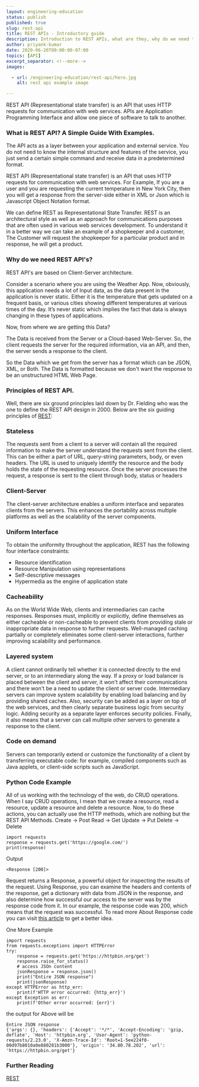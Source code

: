 ```yaml
---
layout: engineering-education
status: publish
published: true
slug: rest-api
title: REST APIs - Introductory guide
description: Introduction to REST APIs, what are they, why do we need them and how do they work. Representational state transfer is a software architectural style that defines a set of constraints to be used for creating Web services.
author: priyank-kumar
date: 2020-06-26T00:00:00-07:00
topics: [API]
excerpt_separator: <!--more-->
images:

  - url: /engineering-education/rest-api/hero.jpg
    alt: rest api example image

---
```

REST API (Representational state transfer) is an API that uses HTTP requests for communication with web services. APIs are Application Programming Interface and allow one piece of software to talk to another.
<!--more-->

### What is REST API? A Simple Guide With Examples.
The API acts as a layer between your application and external service. You do not need to know the internal structure and features of the service, you just send a certain simple command and receive data in a predetermined format.

REST API (Representational state transfer) is an API that uses HTTP requests for communication with web services. For Example, If you are a user and you are requesting the current temperature in New York City, then you will get a response from the server-side either in XML or Json which is Javascript Object Notation format.

We can define REST as Representational State Transfer. REST is an architectural style as well as an approach for communications purposes that are often used in various web services development. To understand it in a better way we can take an example of a shopkeeper and a customer, The Customer will request the shopkeeper for a particular product and in response, he will get a product.

### Why do we need REST API's?
REST API's are based on Client-Server architecture.

Consider a scenario where you are using the Weather App. Now, obviously, this application needs a lot of Input data, as the data present in the application is never static. Either it is the temperature that gets updated on a frequent basis, or various cities showing different temperatures at various times of the day. It’s never static which implies the fact that data is always changing in these types of applications.

Now, from where we are getting this Data?

The Data is received from the Server or a Cloud-based Web-Server. So, the client requests the server for the required information, via an API, and then, the server sends a response to the client.

So the Data which we get from the server has a format which can be JSON, XML, or Both. The Data is formatted because we don't want the response to be an unstructured HTML Web Page.


### Principles of REST API.
Well, there are six ground principles laid down by Dr. Fielding who was the one to define the REST API design in 2000. Below are the six guiding principles of [REST](https://en.wikipedia.org/wiki/Representational_state_transfer):

### Stateless
The requests sent from a client to a server will contain all the required information to make the server understand the requests sent from the client. This can be either a part of URL,  query-string parameters, body, or even headers. The URL is used to uniquely identify the resource and the body holds the state of the requesting resource. Once the server processes the request, a response is sent to the client through body, status or headers

### Client-Server
The client-server architecture enables a uniform interface and separates clients from the servers.  This enhances the portability across multiple platforms as well as the scalability of the server components.

### Uniform Interface
To obtain the uniformity throughout the application, REST has the following four interface constraints:
- Resource identification
- Resource Manipulation using representations
- Self-descriptive messages
- Hypermedia as the engine of application state

### Cacheability
As on the World Wide Web, clients and intermediaries can cache responses. Responses must, implicitly or explicitly, define themselves as either cacheable or non-cacheable to prevent clients from providing stale or inappropriate data in response to further requests. Well-managed caching partially or completely eliminates some client-server interactions, further improving scalability and performance.

### Layered system
A client cannot ordinarily tell whether it is connected directly to the end server, or to an intermediary along the way. If a proxy or load balancer is placed between the client and server, it won't affect their communications and there won't be a need to update the client or server code. Intermediary servers can improve system scalability by enabling load balancing and by providing shared caches. Also, security can be added as a layer on top of the web services, and then clearly separate business logic from security logic. Adding security as a separate layer enforces security policies. Finally, it also means that a server can call multiple other servers to generate a response to the client.

### Code on demand
Servers can temporarily extend or customize the functionality of a client by transferring executable code: for example, compiled components such as Java applets, or client-side scripts such as JavaScript.

### Python Code Example

All of us working with the technology of the web, do CRUD operations. When I say CRUD operations, I mean that we create a resource, read a resource, update a resource and delete a resource. Now, to do these actions, you can actually use the HTTP methods, which are nothing but the REST API Methods.
Create -> Post
Read -> Get
Update -> Put
Delete -> Delete

```
import requests
response = requests.get('https://google.com/')
print(response)
```
Output
```
<Response [200]>
```

Request returns а Response, a powerful object for inspecting the results of the request. Using Response, you can examine the headers and contents of the response, get a dictionary with data from JSON in the response, and also determine how successful our access to the server was by the response code from it. In our example, the response code was 200, which means that the request was successful. To read more About Response code you can visit [this article](/engineering-education/http-code-cheat-sheet/) to get a better idea.


One More Example

```
import requests
from requests.exceptions import HTTPError
try:
    response = requests.get('https://httpbin.org/get')
    response.raise_for_status()
    # access JSOn content
    jsonResponse = response.json()
    print("Entire JSON response")
    print(jsonResponse)
except HTTPError as http_err:
    print(f'HTTP error occurred: {http_err}')
except Exception as err:
    print(f'Other error occurred: {err}')
```
the output for Above will be

```
Entire JSON response
{'args': {}, 'headers': {'Accept': '*/*', 'Accept-Encoding': 'gzip, deflate', 'Host': 'httpbin.org', 'User-Agent': 'python-requests/2.23.0', 'X-Amzn-Trace-Id': 'Root=1-5ee224f0-00d97b8010a0e880281b3000'}, 'origin': '34.80.78.202', 'url': 'https://httpbin.org/get'}
```    


### Further Reading
[REST](https://en.wikipedia.org/wiki/Representational_state_transfer)
